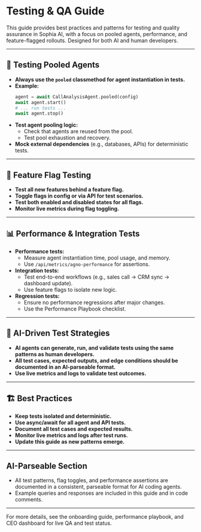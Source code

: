 # Testing & QA Guide

This guide provides best practices and patterns for testing and quality assurance in Sophia AI, with a focus on pooled agents, performance, and feature-flagged rollouts. Designed for both AI and human developers.

---

## 🧪 Testing Pooled Agents
- **Always use the `pooled` classmethod for agent instantiation in tests.**
- **Example:**
  ```python
  agent = await CallAnalysisAgent.pooled(config)
  await agent.start()
  # ... run tests ...
  await agent.stop()
  ```
- **Test agent pooling logic:**
  - Check that agents are reused from the pool.
  - Test pool exhaustion and recovery.
- **Mock external dependencies** (e.g., databases, APIs) for deterministic tests.

---

## 🚦 Feature Flag Testing
- **Test all new features behind a feature flag.**
- **Toggle flags in config or via API for test scenarios.**
- **Test both enabled and disabled states for all flags.**
- **Monitor live metrics during flag toggling.**

---

## 📊 Performance & Integration Tests
- **Performance tests:**
  - Measure agent instantiation time, pool usage, and memory.
  - Use `/api/metrics/agno-performance` for assertions.
- **Integration tests:**
  - Test end-to-end workflows (e.g., sales call → CRM sync → dashboard update).
  - Use feature flags to isolate new logic.
- **Regression tests:**
  - Ensure no performance regressions after major changes.
  - Use the Performance Playbook checklist.

---

## 🤖 AI-Driven Test Strategies
- **AI agents can generate, run, and validate tests using the same patterns as human developers.**
- **All test cases, expected outputs, and edge conditions should be documented in an AI-parseable format.**
- **Use live metrics and logs to validate test outcomes.**

---

## 🏗️ Best Practices
- **Keep tests isolated and deterministic.**
- **Use async/await for all agent and API tests.**
- **Document all test cases and expected results.**
- **Monitor live metrics and logs after test runs.**
- **Update this guide as new patterns emerge.**

---

## AI-Parseable Section
- All test patterns, flag toggles, and performance assertions are documented in a consistent, parseable format for AI coding agents.
- Example queries and responses are included in this guide and in code comments.

---

For more details, see the onboarding guide, performance playbook, and CEO dashboard for live QA and test status. 